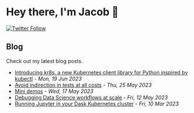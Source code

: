 # Hey there, I'm Jacob 👋
[![Twitter Follow](https://img.shields.io/twitter/follow/_jacobtomlinson?style=social)](https://twitter.com/_jacobtomlinson)

## Blog

Check out my latest blog posts.

- [Introducing kr8s, a new Kubernetes client library for Python inspired by kubectl](https://jacobtomlinson.dev/posts/2023/introducing-kr8s-a-new-kubernetes-client-library-for-python-inspired-by-kubectl/) - *Mon, 19 Jun 2023*
- [Avoid indirection in tests at all costs](https://jacobtomlinson.dev/posts/2023/avoid-indirection-in-tests-at-all-costs/) - *Thu, 25 May 2023*
- [Mini demos](https://jacobtomlinson.dev/posts/2023/mini-demos/) - *Wed, 17 May 2023*
- [Debugging Data Science workflows at scale](https://jacobtomlinson.dev/posts/2023/debugging-data-science-workflows-at-scale/) - *Fri, 12 May 2023*
- [Running Jupyter in your Dask Kubernetes cluster](https://jacobtomlinson.dev/posts/2023/running-jupyter-in-your-dask-kubernetes-cluster/) - *Fri, 10 Mar 2023*

